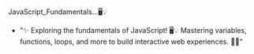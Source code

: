 JavaScript_Fundamentals...🖥️💡

* "✨ Exploring the fundamentals of JavaScript! 🖥️💡 Mastering variables, functions, loops, and more to build interactive web experiences. 🚀🔥"
